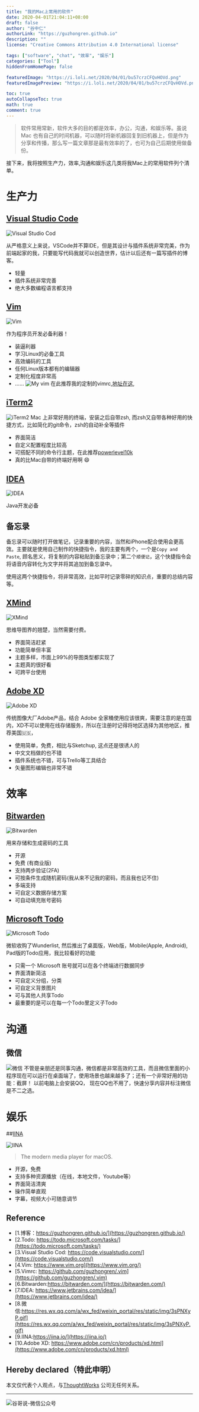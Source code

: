 ```yaml
---
title: "我的Mac上常用的软件"
date: 2020-04-01T21:04:11+08:00
draft: false
author: "谷中仁"
authorLink: "https://guzhongren.github.io"
description: ""
license: "Creative Commons Attribution 4.0 International license"

tags: ["software", "chat", "效率", "娱乐"]
categories: ["Tool"]
hiddenFromHomePage: false

featuredImage: "https://i.loli.net/2020/04/01/bu57crzCFQvHOVd.png"
featuredImagePreview: "https://i.loli.net/2020/04/01/bu57crzCFQvHOVd.png"

toc: true
autoCollapseToc: true
math: true
comment: true
---
```


> 软件常用常新，软件大多的目的都是效率，办公，沟通，和娱乐等。虽说Mac 也有自己的时间机器，可以随时将新机器回复到旧机器上，但是作为分享和传播，那么写一篇文章那是最有效率的了，也可为自己后期使用做备份。

接下来，我将按照生产力，效率,沟通和娱乐这几类将我Mac上的常用软件列个清单。

# 生产力

## [Visual Studio Code](https://code.visualstudio.com/)

![Visual Studio Cod](https://code.visualstudio.com/assets/home/home-screenshot-mac-lg-2x.png)

从严格意义上来说，VSCode并不算IDE，但是其设计与插件系统非常完美，作为前端起家的我，只要能写代码我就可以创造世界，估计以后还有一篇写插件的博客。

* 轻量
* 插件系统非常完善
* 绝大多数编程语言都支持

## [Vim](https://www.vim.org/)

![Vim](https://www.vim.org/images/vim_header.gif)

作为程序员开发必备利器！
* 装逼利器
* 学习Linux的必备工具
* 高效编码的工具
* 任何Linux版本都有的编辑器
* 定制化程度非常高
* ......
![My vim](https://pic4.zhimg.com/80/v2-9e69dc4ead341789600ae4a46b11442a.png)
在此推荐我的定制的vimrc,[地址在这](https://github.com/guzhongren/.vim),

## [iTerm2](https://iterm2.com/)

![iTerm2](https://iterm2.com/img/logo2x.jpg)
Mac 上非常好用的终端，安装之后自带zsh, 而zsh又自带各种好用的快捷方式，比如简化的git命令，zsh的自动补全等插件

* 界面简洁
* 自定义配置程度比较高
* 可搭配不同的命令行主题，在此推荐[powerlevel10k](https://github.com/romkatv/powerlevel10k)
* 真的比Mac自带的终端好用啊 😄


## [IDEA](https://www.jetbrains.com/idea/)

![IDEA](https://www.jetbrains.com/idea/img/screenshots/idea_overview_5_1.png)

Java开发必备


## 备忘录

备忘录可以随时打开做笔记，记录重要的内容，当然和iPhone配合使用会更高效。主要就是使用自己制作的快捷指令，我的主要有两个，一个是`Copy and Paste`, 顾名思义，将复制的内容粘贴到备忘录中；第二个`顺便记`，这个快捷指令会将语音内容转化为文字并将其追加到备忘录中。

使用这两个快捷指令，将非常高效，比如平时记录零碎的知识点，重要的总结内容等。


## [XMind](https://www.xmind.net/)

![XMind](https://assets.xmind.net/www/assets/images/home/home-hero-ui@2x-f649b7aa98.png)

思维导图界的翘楚，当然需要付费。


* 界面简洁赶紧
* 功能简单但丰富
* 主题多样，市面上99%的导图类型都实现了
* 主题真的很好看
* 可跨平台使用

## [Adobe XD](https://www.adobe.com/cn/products/xd.html)

![Adobe XD](https://www.adobe.com/content/dam/cc/us/en/creative-cloud/xd.svg)

传统图像大厂Adobe产品，结合 Adobe 全家桶使用应该很爽，需要注意的是在国内，XD不可以使用在线存储服务，所以在注册时记得将地区选择为其他地区，推荐美国🇺🇸，

* 使用简单，免费，相比与Sketchup, 这点还是很诱人的
* 中文文档做的也不错
* 插件系统也不错，可与Trello等工具结合
* 矢量图形编辑也非常不错


# 效率

## [Bitwarden](https://bitwarden.com/)

![Bitwarden](https://bitwarden.com/images/hero.png)

用来存储和生成密码的工具

* 开源
* 免费 (有商业版)
* 支持两步验证(2FA)
* 可按条件生成随机密码(我从来不记我的密码，而且我也记不住)
* 多端支持
* 可自定义数据存储方案
* 可自动填充账号密码


## [Microsoft Todo](https://todo.microsoft.com/tasks/)

![Microsoft Todo](https://to-do-cdn.microsoft.com/static-assets/c87265a87f887380a04cf21925a56539b29364b51ae53e089c3ee2b2180148c6/icons/logo.png)

微软收购了Wunderlist, 然后推出了桌面版，Web版，Mobile(Apple, Android), Pad版的Todo应用，我比较看好的功能

* 只需一个 Microsoft 账号就可以在各个终端进行数据同步
* 界面清新简洁
* 可自定义分组，分类
* 可自定义背景图片
* 可与其他人共享Todo
* 最重要的是可以在每一个Todo里定义子Todo

# 沟通

## 微信

![微信](https://i.loli.net/2020/04/01/IeZ5T6VYBHD8dxU.jpg)
不管是亲朋还是同事沟通，微信都是非常高效的工具，而且微信里面的小程序现在可以运行在桌面端了，使用场景也越来越多了；还有一个非常好用的功能：截屏！ 以前电脑上会安装QQ， 现在QQ也不用了，快速分享内容并标注微信是不二之选。

# 娱乐

##[IINA](https://iina.io/)

![IINA](https://iina.io/images/sc-sky.png)

> The modern media player for macOS.

* 开源，免费
* 支持多种资源播放（在线，本地文件，Youtube等）
* 界面简洁清爽
* 操作简单直观
* 字幕，视频大小可随意调节

## Reference

* [1.博客：https://guzhongren.github.io/](https://guzhongren.github.io/)
* [2.Todo: https://todo.microsoft.com/tasks/](https://todo.microsoft.com/tasks/)
* [3.Visual Studio Cod: https://code.visualstudio.com/](https://code.visualstudio.com/)
* [4.Vim: https://www.vim.org](https://www.vim.org/)
* [5.Vimrc: https://github.com/guzhongren/.vim](https://github.com/guzhongren/.vim)
* [6.Bitwarden:https://bitwarden.com/](https://bitwarden.com/)
* [7.IDEA: https://www.jetbrains.com/idea/](https://www.jetbrains.com/idea/)
* [8.微信:https://res.wx.qq.com/a/wx_fed/weixin_portal/res/static/img/3sPNXyP.gif](https://res.wx.qq.com/a/wx_fed/weixin_portal/res/static/img/3sPNXyP.gif)
* [9.IINA:https://iina.io/](https://iina.io/)
* [10.Adobe XD: https://www.adobe.com/cn/products/xd.html](https://www.adobe.com/cn/products/xd.html)

## Hereby declared（特此申明）

本文仅代表个人观点，与[ThoughtWorks](https://www.thoughtworks.com/) 公司无任何关系。

----
![谷哥说-微信公众号](https://ftp.bmp.ovh/imgs/2020/02/b7282c60d4d581ad.png)
